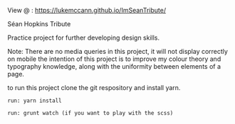 View @ : https://lukemccann.github.io/ImSeanTribute/

Séan Hopkins Tribute

Practice project for further developing design skills.

Note: There are no media queries in this project, it will not display correctly on mobile
      the intention of this project is to improve my colour theory and typography knowledge, 
      along with the uniformity between elements of a page.

to run this project clone the git respository and install yarn.

    run: yarn install

    run: grunt watch (if you want to play with the scss)
